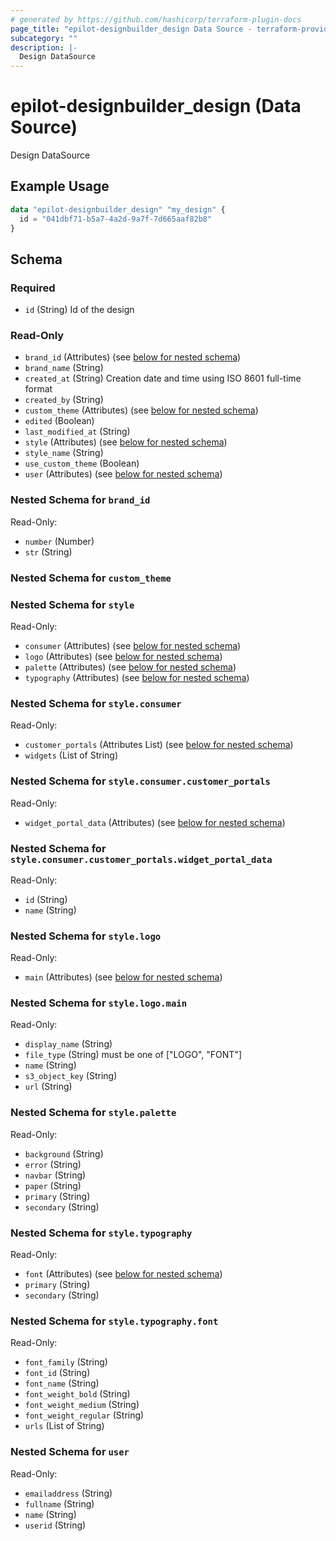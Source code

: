 ```yaml
---
# generated by https://github.com/hashicorp/terraform-plugin-docs
page_title: "epilot-designbuilder_design Data Source - terraform-provider-epilot-designbuilder"
subcategory: ""
description: |-
  Design DataSource
---
```


# epilot-designbuilder_design (Data Source)

Design DataSource

## Example Usage

```terraform
data "epilot-designbuilder_design" "my_design" {
  id = "041dbf71-b5a7-4a2d-9a7f-7d665aaf82b8"
}
```

<!-- schema generated by tfplugindocs -->
## Schema

### Required

- `id` (String) Id of the design

### Read-Only

- `brand_id` (Attributes) (see [below for nested schema](#nestedatt--brand_id))
- `brand_name` (String)
- `created_at` (String) Creation date and time using ISO 8601 full-time format
- `created_by` (String)
- `custom_theme` (Attributes) (see [below for nested schema](#nestedatt--custom_theme))
- `edited` (Boolean)
- `last_modified_at` (String)
- `style` (Attributes) (see [below for nested schema](#nestedatt--style))
- `style_name` (String)
- `use_custom_theme` (Boolean)
- `user` (Attributes) (see [below for nested schema](#nestedatt--user))

<a id="nestedatt--brand_id"></a>
### Nested Schema for `brand_id`

Read-Only:

- `number` (Number)
- `str` (String)


<a id="nestedatt--custom_theme"></a>
### Nested Schema for `custom_theme`


<a id="nestedatt--style"></a>
### Nested Schema for `style`

Read-Only:

- `consumer` (Attributes) (see [below for nested schema](#nestedatt--style--consumer))
- `logo` (Attributes) (see [below for nested schema](#nestedatt--style--logo))
- `palette` (Attributes) (see [below for nested schema](#nestedatt--style--palette))
- `typography` (Attributes) (see [below for nested schema](#nestedatt--style--typography))

<a id="nestedatt--style--consumer"></a>
### Nested Schema for `style.consumer`

Read-Only:

- `customer_portals` (Attributes List) (see [below for nested schema](#nestedatt--style--consumer--customer_portals))
- `widgets` (List of String)

<a id="nestedatt--style--consumer--customer_portals"></a>
### Nested Schema for `style.consumer.customer_portals`

Read-Only:

- `widget_portal_data` (Attributes) (see [below for nested schema](#nestedatt--style--consumer--customer_portals--widget_portal_data))

<a id="nestedatt--style--consumer--customer_portals--widget_portal_data"></a>
### Nested Schema for `style.consumer.customer_portals.widget_portal_data`

Read-Only:

- `id` (String)
- `name` (String)




<a id="nestedatt--style--logo"></a>
### Nested Schema for `style.logo`

Read-Only:

- `main` (Attributes) (see [below for nested schema](#nestedatt--style--logo--main))

<a id="nestedatt--style--logo--main"></a>
### Nested Schema for `style.logo.main`

Read-Only:

- `display_name` (String)
- `file_type` (String) must be one of ["LOGO", "FONT"]
- `name` (String)
- `s3_object_key` (String)
- `url` (String)



<a id="nestedatt--style--palette"></a>
### Nested Schema for `style.palette`

Read-Only:

- `background` (String)
- `error` (String)
- `navbar` (String)
- `paper` (String)
- `primary` (String)
- `secondary` (String)


<a id="nestedatt--style--typography"></a>
### Nested Schema for `style.typography`

Read-Only:

- `font` (Attributes) (see [below for nested schema](#nestedatt--style--typography--font))
- `primary` (String)
- `secondary` (String)

<a id="nestedatt--style--typography--font"></a>
### Nested Schema for `style.typography.font`

Read-Only:

- `font_family` (String)
- `font_id` (String)
- `font_name` (String)
- `font_weight_bold` (String)
- `font_weight_medium` (String)
- `font_weight_regular` (String)
- `urls` (List of String)




<a id="nestedatt--user"></a>
### Nested Schema for `user`

Read-Only:

- `emailaddress` (String)
- `fullname` (String)
- `name` (String)
- `userid` (String)


